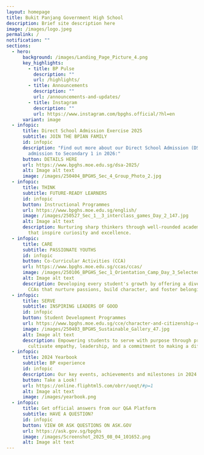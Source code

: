 ```yaml
---
layout: homepage
title: Bukit Panjang Government High School
description: Brief site description here
image: /images/logo.jpeg
permalink: /
notification: ""
sections:
  - hero:
      background: /images/Landing_Page_Picture_4.png
      key_highlights:
        - title: BP Pulse
          description: ""
          url: /highlights/
        - title: Announcements
          description: ""
          url: /announcements-and-updates/
        - title: Instagram
          description: ""
          url: https://www.instagram.com/bpghs.official/?hl=en
      variant: image
  - infopic:
      title: Direct School Admission Exercise 2025
      subtitle: JOIN THE BPIAN FAMILY
      id: infopic
      description: "Find out more about our Direct School Admission (DSA) Exercise for
        admission to Secondary 1 in 2026:"
      button: DETAILS HERE
      url: https://www.bpghs.moe.edu.sg/dsa-2025/
      alt: Image alt text
      image: /images/250404_BPGHS_Sec_4_Group_Photo_2.jpg
  - infopic:
      title: THINK
      subtitle: FUTURE-READY LEARNERS
      id: infopic
      button: Instructional Programmes
      url: https://www.bpghs.moe.edu.sg/english/
      image: /images/250527_Sec_1__3_interclass_games_Day_2_147.jpg
      alt: Image alt text
      description: Nurturing sharp thinkers through well-rounded academic programmes
        that inspire curiosity and excellence.
  - infopic:
      title: CARE
      subtitle: PASSIONATE YOUTHS
      id: infopic
      button: Co-Curricular Activities (CCA)
      url: https://www.bpghs.moe.edu.sg/ccas/ccas/
      image: /images/250106_BPGHS_Sec_1_Orientation_Camp_Day_3_Selected_10.jpg
      alt: Image alt text
      description: Developing every student's growth by offering a diverse range of
        CCAs that nurture passions, build character, and foster belonging.
  - infopic:
      title: SERVE
      subtitle: INSPIRING LEADERS OF GOOD
      id: infopic
      button: Student Development Programmes
      url: https://www.bpghs.moe.edu.sg/cce/character-and-citizenship-education/
      image: /images/250403_BPGHS_Sustainable_Gallery_47.jpg
      alt: Image alt text
      description: Empowering students to serve with purpose through programmes that
        cultivate empathy, leadership, and a commitment to making a difference.
  - infopic:
      title: 2024 Yearbook
      subtitle: BP experience
      id: infopic
      description: Our key events, achievements and milestones in 2024
      button: Take a Look!
      url: https://online.fliphtml5.com/obrr/uoqt/#p=1
      alt: Image alt text
      image: /images/yearbook.png
  - infopic:
      title: Get official answers from our Q&A Platform
      subtitle: HAVE A QUESTION?
      id: infopic
      button: VIEW OR ASK QUESTIONS ON ASK.GOV
      url: https://ask.gov.sg/bpghs
      image: /images/Screenshot_2025_08_04_101652.png
      alt: Image alt text
---
```

